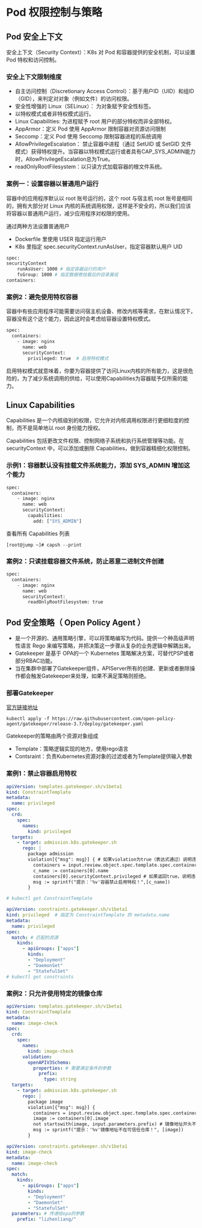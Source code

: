 # Pod 权限控制与策略

## Pod 安全上下文

安全上下文（Security Context）：K8s 对 Pod 和容器提供的安全机制，可以设置 Pod 特权和访问控制。  

### 安全上下文限制维度

- 自主访问控制（Discretionary Access Control）：基于用户ID（UID）和组ID（GID），来判定对对象（例如文件）的访问权限。
- 安全性增强的 Linux（SELinux）： 为对象赋予安全性标签。
- 以特权模式或者非特权模式运行。
- Linux Capabilities: 为进程赋予 root 用户的部分特权而非全部特权。
- AppArmor：定义 Pod 使用 AppArmor 限制容器对资源访问限制
- Seccomp：定义 Pod 使用 Seccomp 限制容器进程的系统调用
- AllowPrivilegeEscalation： 禁止容器中进程（通过 SetUID 或 SetGID 文件模式）获得特权提升。当容器以特权模式运行或者具有CAP_SYS_ADMIN能力时，AllowPrivilegeEscalation总为True。
- readOnlyRootFilesystem：以只读方式加载容器的根文件系统。

### 案例一：设置容器以普通用户运行

容器中的应用程序默认以 root 账号运行的，这个 root 与宿主机 root 账号是相同的，拥有大部分对 Linux 内核的系统调用权限，这样是不安全的，所以我们应该将容器以普通用户运行，减少应用程序对权限的使用。  

通过两种方法设置普通用户

- Dockerfile 里使用 USER 指定运行用户
- K8s 里指定 spec.securityContext.runAsUser，指定容器默认用户 UID

```dockerfile
spec:
securityContext
    runAsUser: 1000 # 指定容器运行的用户
    fsGroup: 1000 # 指定数据卷挂载后的目录属组
containers:
```

### 案例2：避免使用特权容器

容器中有些应用程序可能需要访问宿主机设备、修改内核等需求，在默认情况下，容器没有这个这个能力，因此这时会考虑给容器设置特权模式。

```dockerfile
spec:
  containers:
    - image: nginx
      name: web
      securityContext:
        privileged: true  # 启用特权模式
```

启用特权模式就意味着，你要为容器提供了访问Linux内核的所有能力，这是很危险的，为了减少系统调用的供给，可以使用Capabilities为容器赋予仅所需的能力。

## Linux Capabilities

Capabilities 是一个内核级别的权限，它允许对内核调用权限进行更细粒度的控制，而不是简单地以 root 身份能力授权。

Capabilities 包括更改文件权限、控制网络子系统和执行系统管理等功能。在securityContext 中，可以添加或删除 Capabilities，做到容器精细化权限控制。

### 示例1：容器默认没有挂载文件系统能力，添加 SYS_ADMIN 增加这个能力

```dockerfile
spec:
  containers:
    - image: nginx
      name: web
      securityContext:
        capabilities:
          add: ["SYS_ADMIN"]
```

查看所有 Capabilities 列表

```
[root@jump ~]# capsh --print
```

### 案例2：只读挂载容器文件系统，防止恶意二进制文件创建

```dockerfile
spec:
  containers:
    - image: nginx
      name: web
      securityContext:
        readOnlyRootFilesystem: true
```

## Pod 安全策略（ Open Policy Agent ）

- 是一个开源的、通用策略引擎，可以将策略编写为代码。提供一个种高级声明性语言 Rego 来编写策略，并把决策这一步骤从复杂的业务逻辑中解耦出来。
- Gatekeeper 是基于 OPA的一个 Kubernetes 策略解决方案，可替代PSP或者部分RBAC功能。
- 当在集群中部署了Gatekeeper组件，APIServer所有的创建、更新或者删除操作都会触发Gatekeeper来处理，如果不满足策略则拒绝。

### 部署Gatekeeper

[官方链接地址](https://open-policy-agent.github.io/gatekeeper/website/docs/install/#deploying-a-release-using-prebuilt-image)

```
kubectl apply -f https://raw.githubusercontent.com/open-policy-agent/gatekeeper/release-3.7/deploy/gatekeeper.yaml
```

Gatekeeper的策略由两个资源对象组成

- Template：策略逻辑实现的地方，使用rego语言
- Contsraint：负责Kubernetes资源对象的过滤或者为Template提供输入参数

### 案例1：禁止容器启用特权

```yaml
apiVersion: templates.gatekeeper.sh/v1beta1
kind: ConstraintTemplate
metadata:
  name: privileged 
spec:
  crd:
    spec:
      names:
        kind: privileged
  targets:
    - target: admission.k8s.gatekeeper.sh
      rego: |
        package admission
        violation[{"msg": msg}] { # 如果violation为true（表达式通过）说明违反约束
          containers = input.review.object.spec.template.spec.containers
          c_name := containers[0].name
          containers[0].securityContext.privileged # 如果返回true，说明违反约束
          msg := sprintf("提示：'%v'容器禁止启用特权！",[c_name])
        }

# kubectl get ConstraintTemplate
```

```yaml
apiVersion: constraints.gatekeeper.sh/v1beta1
kind: privileged  # 指定为 ConstraintTemplate 的 metadata.name
metadata:
  name: privileged
spec:
  match: # 匹配的资源
    kinds:
      - apiGroups: ["apps"]
        kinds:
        - "Deployment"
        - "DaemonSet"
        - "StatefulSet"
# kubectl get constraints
```

### 案例2：只允许使用特定的镜像仓库

```yaml
apiVersion: templates.gatekeeper.sh/v1beta1
kind: ConstraintTemplate
metadata:
  name: image-check
spec:
  crd:
    spec:
      names:
        kind: image-check
      validation:
        openAPIV3Schema: 
          properties: # 需要满足条件的参数
            prefix:
              type: string
  targets:
    - target: admission.k8s.gatekeeper.sh
      rego: |
        package image
        violation[{"msg": msg}] { 
          containers = input.review.object.spec.template.spec.containers
          image := containers[0].image
          not startswith(image, input.parameters.prefix) # 镜像地址开头不匹配并取反则为true，说明违反约束
          msg := sprintf("提示：'%v'镜像地址不在可信任仓库！", [image])
        }
```

```yaml
apiVersion: constraints.gatekeeper.sh/v1beta1
kind: image-check
metadata:
  name: image-check
spec:
  match:
    kinds:
      - apiGroups: ["apps"] 
        kinds:
        - "Deployment"
        - "DaemonSet"
        - "StatefulSet"
  parameters: # 传递给opa的参数
    prefix: "lizhenliang/"

```